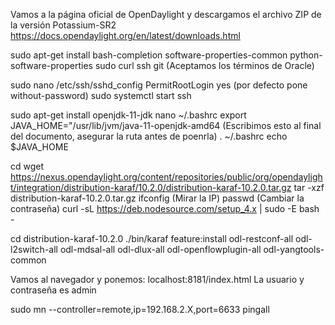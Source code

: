 Vamos a la página oficial de OpenDaylight y descargamos el archivo ZIP de la versión Potassium-SR2
https://docs.opendaylight.org/en/latest/downloads.html

sudo apt-get install bash-completion software-properties-common python-software-properties sudo curl ssh git (Aceptamos los términos de Oracle)

sudo nano /etc/ssh/sshd_config
  PermitRootLogin yes (por defecto pone without-password)
sudo systemctl start ssh

sudo apt-get install openjdk-11-jdk
nano ~/.bashrc 
  export JAVA_HOME="/usr/lib/jvm/java-11-openjdk-amd64 (Escribimos esto al final del documento, asegurar la ruta antes de poenrla)
. ~/.bashrc 
echo $JAVA_HOME 

cd
wget https://nexus.opendaylight.org/content/repositories/public/org/opendaylight/integration/distribution-karaf/10.2.0/distribution-karaf-10.2.0.tar.gz
tar -xzf distribution-karaf-10.2.0.tar.gz
ifconfig (Mirar la IP)
passwd (Cambiar la contraseña)
curl -sL https://deb.nodesource.com/setup_4.x | sudo -E bash -

cd distribution-karaf-10.2.0
./bin/karaf
feature:install odl-restconf-all odl-l2switch-all odl-mdsal-all odl-dlux-all odl-openflowplugin-all odl-yangtools-common

Vamos al navegador y ponemos: localhost:8181/index.html
La usuario y contraseña es admin

sudo mn --controller=remote,ip=192.168.2.X,port=6633
pingall

